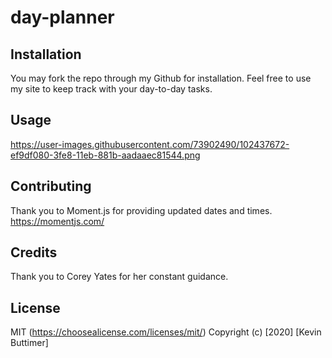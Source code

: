 # day-planner

## Installation

You may fork the repo through my Github for installation. Feel free to use my site to keep track with your day-to-day tasks.

## Usage

https://user-images.githubusercontent.com/73902490/102437672-ef9df080-3fe8-11eb-881b-aadaaec81544.png

## Contributing

Thank you to Moment.js for providing updated dates and times.
https://momentjs.com/

## Credits

Thank you to Corey Yates for her constant guidance.

## License

MIT (https://choosealicense.com/licenses/mit/) Copyright (c) [2020] [Kevin Buttimer]
